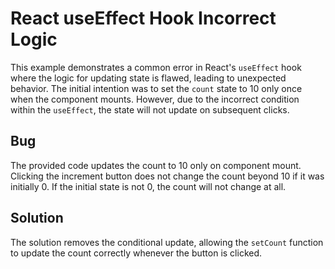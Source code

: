 # React useEffect Hook Incorrect Logic

This example demonstrates a common error in React's `useEffect` hook where the logic for updating state is flawed, leading to unexpected behavior. The initial intention was to set the `count` state to 10 only once when the component mounts. However, due to the incorrect condition within the `useEffect`, the state will not update on subsequent clicks. 

## Bug

The provided code updates the count to 10 only on component mount.  Clicking the increment button does not change the count beyond 10 if it was initially 0. If the initial state is not 0, the count will not change at all.

## Solution

The solution removes the conditional update, allowing the `setCount` function to update the count correctly whenever the button is clicked.